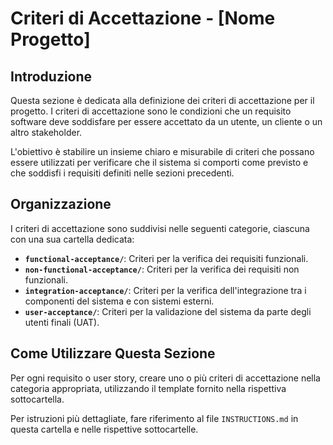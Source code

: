 # Criteri di Accettazione - [Nome Progetto]

## Introduzione

Questa sezione è dedicata alla definizione dei criteri di accettazione per il progetto. I criteri di accettazione sono le condizioni che un requisito software deve soddisfare per essere accettato da un utente, un cliente o un altro stakeholder.

L'obiettivo è stabilire un insieme chiaro e misurabile di criteri che possano essere utilizzati per verificare che il sistema si comporti come previsto e che soddisfi i requisiti definiti nelle sezioni precedenti.

## Organizzazione

I criteri di accettazione sono suddivisi nelle seguenti categorie, ciascuna con una sua cartella dedicata:

- **`functional-acceptance/`**: Criteri per la verifica dei requisiti funzionali.
- **`non-functional-acceptance/`**: Criteri per la verifica dei requisiti non funzionali.
- **`integration-acceptance/`**: Criteri per la verifica dell'integrazione tra i componenti del sistema e con sistemi esterni.
- **`user-acceptance/`**: Criteri per la validazione del sistema da parte degli utenti finali (UAT).

## Come Utilizzare Questa Sezione

Per ogni requisito o user story, creare uno o più criteri di accettazione nella categoria appropriata, utilizzando il template fornito nella rispettiva sottocartella.

Per istruzioni più dettagliate, fare riferimento al file `INSTRUCTIONS.md` in questa cartella e nelle rispettive sottocartelle.
